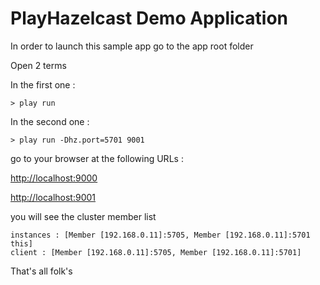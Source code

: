 PlayHazelcast Demo Application
=====================================

In order to launch this sample app go to the app root folder

Open 2 terms

In the first one :
	
	> play run
	
	
In the second one : 

	> play run -Dhz.port=5701 9001

go to your browser at the following URLs :

[http://localhost:9000](http://localhost:9000)
	
[http://localhost:9001](http://localhost:9001)

you will see the cluster member list

	instances : [Member [192.168.0.11]:5705, Member [192.168.0.11]:5701 this]
	client : [Member [192.168.0.11]:5705, Member [192.168.0.11]:5701]
	


That's all folk's
